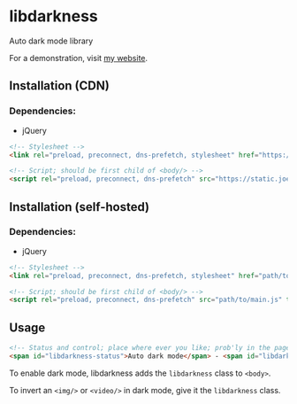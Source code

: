 # libdarkness
Auto dark mode library

For a demonstration, visit [my website](https://joekoop.com/).

## Installation (CDN)
### Dependencies:
+ jQuery

```html
<!-- Stylesheet -->
<link rel="preload, preconnect, dns-prefetch, stylesheet" href="https://static.joekoop.com/libdarkness/main.css" />

<!-- Script; should be first child of <body/> -->
<script rel="preload, preconnect, dns-prefetch" src="https://static.joekoop.com/libdarkness/main.js" type="module"></script>
```

## Installation (self-hosted)
### Dependencies:
+ jQuery

```html
<!-- Stylesheet -->
<link rel="preload, preconnect, dns-prefetch, stylesheet" href="path/to/main.css" />

<!-- Script; should be first child of <body/> -->
<script rel="preload, preconnect, dns-prefetch" src="path/to/main.js" type="module"></script>
```

## Usage

```html
<!-- Status and control; place where ever you like; prob'ly in the page footer -->
<span id="libdarkness-status">Auto dark mode</span> - <span id="libdarkness-control">Change</span>

```

To enable dark mode, libdarkness adds the `libdarkness` class to `<body>`.

To invert an `<img/>` or `<video/>` in dark mode, give it the `libdarkness` class.
